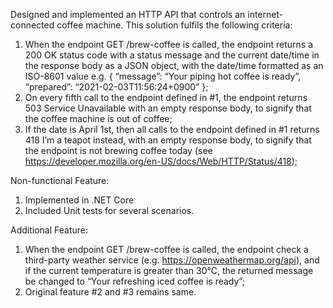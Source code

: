 Designed and implemented an HTTP API that controls an internet-connected coffee machine. This solution fulfils the following criteria:
1. When the endpoint GET /brew-coffee is called, the endpoint returns a 200 OK status code with a status message and the current date/time in the response body as a JSON object, with the date/time formatted as an ISO-8601 value e.g. { “message”: “Your piping hot coffee is ready”, “prepared”: “2021-02-03T11:56:24+0900” };
2. On every fifth call to the endpoint defined in #1, the endpoint returns 503 Service Unavailable with an empty response body, to signify that the coffee machine is out of coffee;
3. If the date is April 1st, then all calls to the endpoint defined in #1 returns 418 I’m a teapot instead, with an empty response body, to signify that the endpoint is not brewing coffee today (see https://developer.mozilla.org/en-US/docs/Web/HTTP/Status/418);

Non-functional Feature:
1. Implemented in .NET Core
2. Included Unit tests for several scenarios.

Additional Feature:
1. When the endpoint GET /brew-coffee is called, the endpoint check a third-party weather service (e.g. https://openweathermap.org/api), and if the current temperature is greater than 30°C, the returned message be changed to “Your refreshing iced coffee is ready”;
2. Original feature #2 and #3 remains same.
